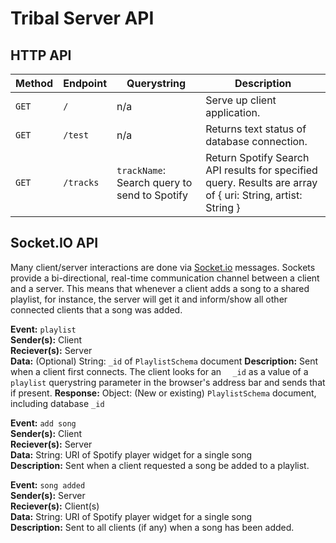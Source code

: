 # Tribal Server API

## HTTP API

| Method | Endpoint | Querystring |  Description | 
| - | - | - | - |
| `GET`  | `/`      | n/a | Serve up client application.                |
| `GET`  | `/test`  | n/a | Returns text status of database connection. |
| `GET`  | `/tracks` | `trackName`: Search query to send to Spotify | Return Spotify Search API results for specified query.  Results are array of { uri: String, artist: String } | 

## Socket.IO API

Many client/server interactions are done via [Socket.io](https://socket.io) messages.  Sockets provide a bi-directional, real-time communication channel between a client and a server. This means that whenever a client adds a song to a shared playlist, for instance, the server will get it and inform/show all other connected clients that a song was added. 

**Event:** `playlist`  
**Sender(s):** Client  
**Reciever(s):** Server  
**Data:** (Optional) String: `_id` of `PlaylistSchema` document
**Description:** Sent when a client first connects.  The client looks for an `  _id` as a value of a `playlist` querystring parameter in the browser's address bar and sends that if present.
**Response:** Object: (New or existing) `PlaylistSchema` document, including database `_id`
  
**Event:** `add song`  
**Sender(s):** Client  
**Reciever(s):** Server  
**Data:** String: URI of Spotify player widget for a single song  
**Description:** Sent when a client requested a song be added to a playlist.  
  
**Event:** `song added`  
**Sender(s):** Server  
**Reciever(s):** Client(s)  
**Data:** String: URI of Spotify player widget for a single song  
**Description:** Sent to all clients (if any) when a song has been added.
  
